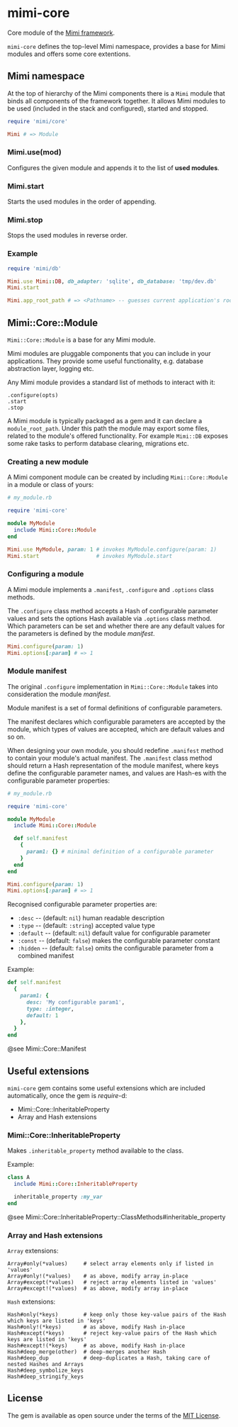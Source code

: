 # mimi-core

Core module of the [Mimi framework](Mimi).

`mimi-core` defines the top-level Mimi namespace, provides a base for Mimi modules
and offers some core extentions.


## Mimi namespace

At the top of hierarchy of the Mimi components there is a `Mimi` module that binds all components of the
framework together. It allows Mimi modules to be used (included in the stack and configured), started
and stopped.

```ruby
require 'mimi/core'

Mimi # => Module
```

### Mimi.use(mod)

Configures the given module and appends it to the list of **used modules**.

### Mimi.start

Starts the used modules in the order of appending.

### Mimi.stop

Stops the used modules in reverse order.

### Example

```ruby
require 'mimi/db'

Mimi.use Mimi::DB, db_adapter: 'sqlite', db_database: 'tmp/dev.db'
Mimi.start

Mimi.app_root_path # => <Pathname> -- guesses current application's root
```

## Mimi::Core::Module

`Mimi::Core::Module` is a base for any Mimi module.

Mimi modules are pluggable components that you can include in your applications.
They provide some useful functionality, e.g. database abstraction layer, logging etc.

Any Mimi module provides a standard list of methods to interact with it:

```
.configure(opts)
.start
.stop
```

A Mimi module is typically packaged as a gem and it can declare a `module_root_path`.
Under this path the module may export some files, related to the module's offered functionality.
For example `Mimi::DB` exposes some rake tasks to perform database clearing, migrations etc.


### Creating a new module

A Mimi component module can be created by including `Mimi::Core::Module` in a module or class
of yours:

```ruby
# my_module.rb

require 'mimi-core'

module MyModule
  include Mimi::Core::Module
end

Mimi.use MyModule, param: 1 # invokes MyModule.configure(param: 1)
Mimi.start                  # invokes MyModule.start
```


### Configuring a module

A Mimi module implements a `.manifest`, `.configure` and `.options` class methods.

The `.configure` class method accepts a Hash of configurable parameter values and sets the options Hash
available via `.options` class method. Which parameters can be set and whether there are any default
values for the parameters is defined by the module *manifest*.

```ruby
Mimi.configure(param: 1)
Mimi.options[:param] # => 1
```

### Module manifest

The original `.configure` implementation in `Mimi::Core::Module` takes into consideration the
module *manifest*.

Module manifest is a set of formal definitions of configurable parameters.

The manifest declares which configurable parameters are accepted by the module,
which types of values are accepted, which are default values and so on.

When designing your own module, you should redefine `.manifest` method to contain
your module's actual manifest. The `.manifest` class method should return a Hash representation of the module manifest,
where keys define the configurable parameter names, and values are Hash-es with the configurable parameter
properties:


```ruby
# my_module.rb

require 'mimi-core'

module MyModule
  include Mimi::Core::Module

  def self.manifest
    {
      param1: {} # minimal definition of a configurable parameter
    }
  end
end

Mimi.configure(param: 1)
Mimi.options[:param] # => 1
```

Recognised configurable parameter properties are:

* `:desc` -- (default: `nil`) human readable description
* `:type` -- (default: `:string`) accepted value type
* `:default` -- (default: `nil`) default value for configurable parameter
* `:const` -- (default: `false`) makes the configurable parameter constant
* `:hidden` -- (default: `false`) omits the configurable parameter from a combined manifest


Example:

```ruby
def self.manifest
  {
    param1: {
      desc: 'My configurable param1',
      type: :integer,
      default: 1
    },
  }
end
```

@see Mimi::Core::Manifest

## Useful extensions

`mimi-core` gem contains some useful extensions which are included automatically, once the gem
is *require*-d:

* Mimi::Core::InheritableProperty
* Array and Hash extensions

### Mimi::Core::InheritableProperty

Makes `.inheritable_property` method available to the class.

Example:

```ruby
class A
  include Mimi::Core::InheritableProperty

  inheritable_property :my_var
end
```
@see Mimi::Core::InheritableProperty::ClassMethods#inheritable_property


### Array and Hash extensions

`Array` extensions:

```
Array#only(*values)     # select array elements only if listed in 'values'
Array#only!(*values)    # as above, modify array in-place
Array#except(*values)   # reject array elements listed in 'values'
Array#except!(*values)  # as above, modify array in-place
```

`Hash` extensions:

```
Hash#only(*keys)        # keep only those key-value pairs of the Hash which keys are listed in 'keys'
Hash#only!(*keys)       # as above, modify Hash in-place
Hash#except(*keys)      # reject key-value pairs of the Hash which keys are listed in 'keys'
Hash#except!(*keys)     # as above, modify Hash in-place
Hash#deep_merge(other)  # deep-merges another Hash
Hash#deep_dup           # deep-duplicates a Hash, taking care of nested Hashes and Arrays
Hash#deep_symbolize_keys
Hash#deep_stringify_keys
```

## License

The gem is available as open source under the terms of the [MIT License](http://opensource.org/licenses/MIT).

